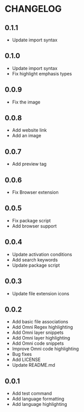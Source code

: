 # CHANGELOG

## 0.1.1

+ Update import syntax

## 0.1.0

+ Update import syntax
+ Fix highlight emphasis types

## 0.0.9

+ Fix the image

## 0.0.8

+ Add website link
+ Add an image

## 0.0.7

+ Add preview tag

## 0.0.6

+ Fix Browser extension

## 0.0.5

+ Fix package script
+ Add browser support

## 0.0.4

+ Update activation conditions
+ Add search keywords
+ Update package script

## 0.0.3

+ Update file extension icons

## 0.0.2

+ Add basic file associations
+ Add Omni Regex highlighting
+ Add Omni layer snippets
+ Add Omni layer highlighting
+ Add Omni code snippets
+ Improve Omni code highlighting
+ Bug fixes
+ Add LICENSE
+ Update README.md

## 0.0.1

+ Add test command
+ Add language formatting
+ Add language highlighting
